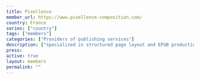 ```yaml
---
title: Pixellence
member_url: https://www.pixellence-composition.com/
country: France
series: ["country"] 
tags: ["members"]
categories: ["Providers of publishing services"]
description: ["specialized in structured page layout and EPUB production."]
press:
active: true
layout: members 
permalink: ""
---
```

